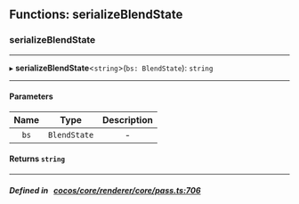 ## Functions: serializeBlendState

### serializeBlendState


___
▸ **serializeBlendState**<`string`\>(`bs: BlendState`): `string`
___


#### Parameters

| Name | Type | Description |
| :------: | :------: | :------: |
| `bs` | `BlendState` | - |


#### Returns `string` 
___


##### Defined in &nbsp;   [cocos/core/renderer/core/pass.ts:706](https://github.com/cocos-creator/engine/blob/c7bf6b8a9/cocos/core/renderer/core/pass.ts#L706)&nbsp;
